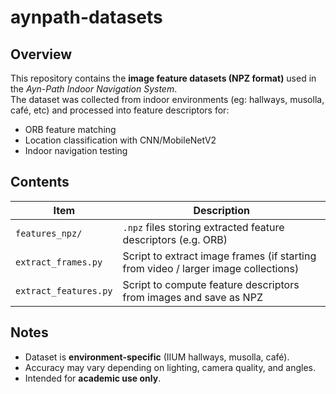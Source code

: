 # aynpath-datasets

## Overview  
This repository contains the **image feature datasets (NPZ format)** used in the *Ayn-Path Indoor Navigation System*.  
The dataset was collected from indoor environments (eg: hallways, musolla, café, etc) and processed into feature descriptors for:  

* ORB feature matching  
* Location classification with CNN/MobileNetV2  
* Indoor navigation testing  

## Contents  
| Item | Description |
|---|-------------|
| `features_npz/` | `.npz` files storing extracted feature descriptors (e.g. ORB) |
| `extract_frames.py` | Script to extract image frames (if starting from video / larger image collections) |
| `extract_features.py` | Script to compute feature descriptors from images and save as NPZ |

## Notes  
* Dataset is **environment-specific** (IIUM hallways, musolla, café).  
* Accuracy may vary depending on lighting, camera quality, and angles.  
* Intended for **academic use only**.  

